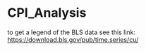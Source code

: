 # CPI_Analysis

to get a legend of the BLS data see this link: https://download.bls.gov/pub/time.series/cu/